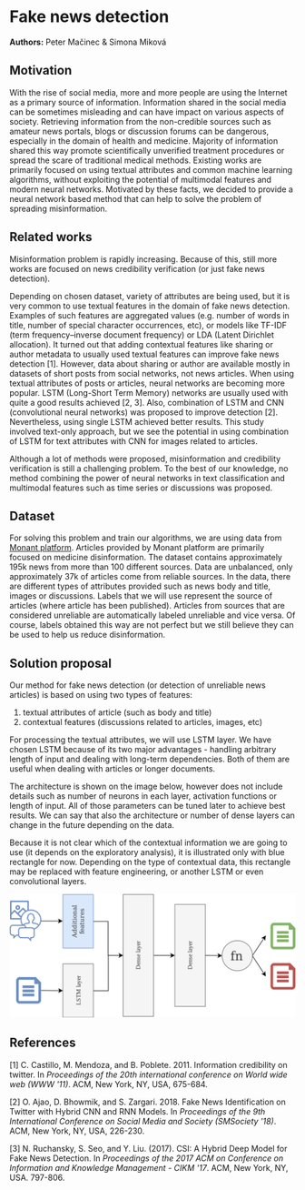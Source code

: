 # Fake news detection

**Authors:** Peter Mačinec & Simona Miková


## Motivation

With the rise of social media, more and more people are using the Internet as a primary source of information. Information shared in the social media can be sometimes misleading and can have impact on various aspects of society. Retrieving information from the non-credible sources such as amateur news portals, blogs or discussion forums can be dangerous, especially in the domain of health and medicine. Majority of information shared this way promote scientifically unverified treatment procedures or spread the scare of traditional medical methods. Existing works are primarily focused on using textual attributes and common machine learning algorithms, without exploiting the potential of multimodal features and modern neural networks. Motivated by these facts, we decided to provide a neural network based method that can help to solve the problem of spreading misinformation.


## Related works

Misinformation problem is rapidly increasing. Because of this, still more works are focused on news credibility verification (or just fake news detection).

Depending on chosen dataset, variety of attributes are being used, but it is very common to use textual features in the domain of fake news detection. Examples of such features are aggregated values (e.g. number of words in title, number of special character occurrences, etc), or models like TF-IDF (term frequency–inverse document frequency) or LDA (Latent Dirichlet allocation). It turned out that adding contextual features like sharing or author metadata to usually used textual features can improve fake news detection [1]. However, data about sharing or author are available mostly in datasets of short posts from social networks, not news articles. When using textual attributes of posts or articles, neural networks are becoming more popular. LSTM (Long-Short Term Memory) networks are usually used with quite a good results achieved [2, 3]. Also, combination of LSTM and CNN (convolutional neural networks) was proposed to improve detection [2]. Nevertheless, using single LSTM achieved better results. This study involved text-only approach, but we see the potential in using combination of LSTM for text attributes with CNN for images related to articles.

Although a lot of methods were proposed, misinformation and credibility verification is still a challenging problem. To the best of our knowledge, no method combining the power of neural networks in text classification and multimodal features such as time series or discussions was proposed.


## Dataset

For solving this problem and train our algorithms, we are using data from [Monant platform](https://documenter.getpostman.com/view/8615295/SVtPWq1j?version=latest#7f81cb35-db90-4eaf-acd0-a177aa5a9077). Articles provided by Monant platform are primarily focused on medicine disinformation. The dataset contains approximately 195k news from more than 100 different sources. Data are unbalanced, only approximately 37k of articles come from reliable sources. In the data, there are different types of attributes provided such as news body and title, images or discussions. Labels that we will use represent the source of articles (where article has been published). Articles from sources that are considered unreliable are automatically labeled unreliable and vice versa. Of course, labels obtained this way are not perfect but we still believe they can be used to help us reduce disinformation. 


## Solution proposal

Our method for fake news detection (or detection of unreliable news articles) is based on using two types of features:
1. textual attributes of article (such as body and title)
1. contextual features (discussions related to articles, images, etc)

For processing the textual attributes, we will use LSTM layer. We have chosen LSTM because of its two major advantages - handling arbitrary length of input and dealing with long-term dependencies. Both of them are useful when dealing with articles or longer documents.
 
The architecture is shown on the image below, however does not include details such as number of neurons in each layer, activation functions or length of input. All of those parameters can be tuned later to achieve best results. We can say that also the architecture or number of dense layers can change in the future depending on the data.

Because it is not clear which of the contextual information we are going to use (it depends on the exploratory analysis), it is illustrated only with blue rectangle for now. Depending on the type of contextual data, this rectangle may be replaced with feature engineering, or another LSTM or even convolutional layers.

![Proposal](../images/nn_proposal.png)


## References

[1] C. Castillo, M. Mendoza, and B. Poblete. 2011. Information credibility on twitter. In *Proceedings of the 20th international conference on World wide web (WWW '11)*. ACM, New York, NY, USA, 675-684.


[2] O. Ajao, D. Bhowmik, and S. Zargari. 2018. Fake News Identification on Twitter with Hybrid CNN and RNN Models. In *Proceedings of the 9th International Conference on Social Media and Society (SMSociety '18)*. ACM, New York, NY, USA, 226-230.

[3] N. Ruchansky, S. Seo, and Y. Liu. (2017). CSI: A Hybrid Deep Model for Fake News Detection. In *Proceedings of the 2017 ACM on Conference on Information and Knowledge Management - CIKM '17*. ACM, New York, NY, USA. 797-806.
